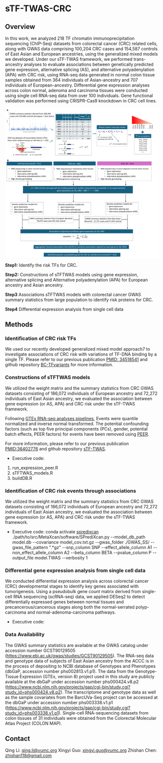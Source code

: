 # sTF-TWAS-CRC

## Overview
In this work, we analyzed 218 TF chromatin immunoprecipitation sequencing (ChIP-Seq) datasets from colorectal cancer (CRC) related cells, along with GWAS data comprising 100,204 CRC cases and 154,587 controls of East Asian and European ancestries, using the generalized mixed models we developed. Under our sTF-TWAS framework, we performed trans-ancestry analyses to evaluate associations between genetically predicted gene expression, alternative splicing (AS), and alternative polyadenylation (APA) with CRC risk, using RNA-seq data generated in normal colon tissue samples obtained from 364 individuals of Asian-ancestry and 707 individuals of European-ancestry. Differential gene expression analyses across colon normal, adenoma and carcinoma tissues were conducted using single cell RNA-seq data from over 100 individuals. Gene functional validation was performed using CRISPR-Cas9 knockdown in CRC cell lines.

![My Image](./Figures/Supplementary_Figure_1.png)

**Step1:** Identify the risk TFs for CRC.

**Step2:** Constructions of sTFTWAS models using gene expression, alternative splicing and Alternative polyadenylation (APA) for European ancestry and Asian ancestry.

**Step3** Associations sTFTWAS models with colorectal cancer GWAS summary statistics from large population to identify risk proteins for CRC.

**Step4** Differential expression analysis from single cell data

## Methods
### Identification of CRC risk TFs
We used our recently developed generalized mixed model approach7 to investigate associations of CRC risk with variations of TF-DNA binding by a single TF. Please refer to our previous publication [PMID: 34518541](https://pubmed.ncbi.nlm.nih.gov/34518541/) and github repository [BC-TFvariants](https://github.com/XingyiGuo/BC-TFvariants/) for more information.

### Constructions of sTFTWAS models
We utilized the weight matrix and the summary statistics from CRC GWAS datasets consisting of 186,072 individuals of European ancestry and 72,272 individuals of East Asian ancestry, we evaluated the association between gene expression (or AS, APA) and CRC risk under the sTF-TWAS framework.

Following [GTEx RNA-seq analyses pipelines](https://github.com/broadinstitute/gtex-pipeline), Events were quantile normalized and inverse normal transformed. The potential confounding factors (such as top five principal components (PCs), gender, potential batch effects, PEER factors) for events have been removed using [PEER](https://github.com/PMBio/peer).

For more information, please refer to our previous publication [PMID:36402776](https://pubmed.ncbi.nlm.nih.gov/36402776/) and github repository [sTF-TWAS](https://github.com/XingyiGuo/TF-TWAS).

- Executive code:
1. run_expression_peer.R
2. sTFTWAS_models.R
3. buildDB.R

### Identification of CRC risk events through associations
We utilized the weight matrix and the summary statistics from CRC GWAS datasets consisting of 186,072 individuals of European ancestry and 72,272 individuals of East Asian ancestry, we evaluated the association between gene expression (or AS, APA) and CRC risk under the sTF-TWAS framework.

- Executive code:
conda activate [spredixcan](https://github.com/hakyimlab/MetaXcan/blob/master/software/SPrediXcan.py)
./path/to/src/MetaXcan/software/SPrediXcan.py --model_db_path model.db --covariance model_cov.txt.gz --gwas_folder ./GWAS_SS/ --gwas_file_pattern ".*gz" --snp_column SNP --effect_allele_column A1 --non_effect_allele_column A2 --beta_column BETA  --pvalue_column P --output_file  model.TWAS --verbosity 1


### Differential gene expression analysis from single cell data
We conducted differential expression analysis across colorectal cancer (CRC) developmental stages to identify key genes associated with tumorigenesis. Using a pseudobulk gene count matrix derived from single-cell RNA sequencing (scRNA-seq) data, we applied DESeq2 to detect differentially expressed genes between normal tissues and precancerous/cancerous stages along both the normal-serrated polyp-carcinoma and normal-adenoma-carcinoma pathways.

- Executive code:

### Data Availability
The GWAS summary statistics are available at the GWAS catalog under accession number GCST90129505 (https://www.ebi.ac.uk/gwas/studies/GCST90129505). The RNA-seq data and genotype data of subjects of East Asian ancestry from the ACCC is in the process of depositing to NCBI database of Genotypes and Phenotypes (dbGaP, accession number phs002813.v1.p1). The data from the Genotype-Tissue Expression (GTEx, version 8) project used in this study are publicly available at the dbGaP under accession number phs000424.v8.p2 (https://www.ncbi.nlm.nih.gov/projects/gap/cgi-bin/study.cgi?study_id=phs000424.v8.p2). The transcriptome and genotype data as well as the sample covariates from the BarcUVa-Seq project can be accessed at the dbGaP under accession number phs003338.v1.p1 (https://www.ncbi.nlm.nih.gov/projects/gap/cgi-bin/study.cgi?study_id=phs003338.v1.p1). Single-cell RNA-sequencing datasets from colon tissues of 31 individuals were obtained from the Colorectal Molecular Atlas Project (COLON MAP). 

## Contact
Qing Li: qing.li@vumc.org
Xingyi Guo: xingyi.guo@vumc.org
Zhishan Chen: zhishan118@gmail.com

